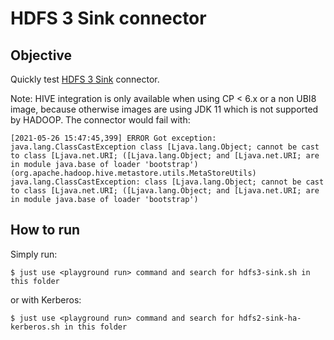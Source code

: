 # HDFS 3 Sink connector



## Objective

Quickly test [HDFS 3 Sink](https://docs.confluent.io/current/connect/kafka-connect-hdfs/hdfs3/index.html#kconnect-long-hdfs-3-sink-connector) connector.

Note: HIVE integration is only available when using CP < 6.x or a non UBI8 image, because otherwise images are using JDK 11 which is not supported by HADOOP. The connector would fail with:

```
[2021-05-26 15:47:45,399] ERROR Got exception: java.lang.ClassCastException class [Ljava.lang.Object; cannot be cast to class [Ljava.net.URI; ([Ljava.lang.Object; and [Ljava.net.URI; are in module java.base of loader 'bootstrap') (org.apache.hadoop.hive.metastore.utils.MetaStoreUtils)
java.lang.ClassCastException: class [Ljava.lang.Object; cannot be cast to class [Ljava.net.URI; ([Ljava.lang.Object; and [Ljava.net.URI; are in module java.base of loader 'bootstrap')
```

## How to run

Simply run:

```
$ just use <playground run> command and search for hdfs3-sink.sh in this folder
```

or with Kerberos:

```
$ just use <playground run> command and search for hdfs2-sink-ha-kerberos.sh in this folder
```
